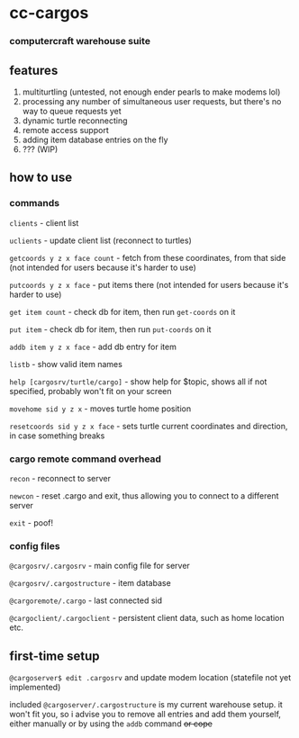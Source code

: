 # cc-cargos

### computercraft warehouse suite

## features

1. multiturtling (untested, not enough ender pearls to make modems lol)
2. processing any number of simultaneous user requests, but there's no way to queue requests yet
3. dynamic turtle reconnecting
4. remote access support
5. adding item database entries on the fly
6. ??? (WIP)

## how to use

### commands

`clients` - client list

`uclients` - update client list (reconnect to turtles)

`getcoords y z x face count` - fetch from these coordinates, from that side (not intended for users because it's harder to use)

`putcoords y z x face` - put items there (not intended for users because it's harder to use)

`get item count` - check db for item, then run `get-coords` on it

`put item` - check db for item, then run `put-coords` on it

`addb item y z x face` - add db entry for item

`listb` - show valid item names

`help [cargosrv/turtle/cargo]` - show help for $topic, shows all if not specified, probably won't fit on your screen

`movehome sid y z x` - moves turtle home position

`resetcoords sid y z x face` - sets turtle current coordinates and direction, in case something breaks

### cargo remote command overhead

`recon` - reconnect to server

`newcon` - reset .cargo and exit, thus allowing you to connect to a different server

`exit` - poof!


### config files

`@cargosrv/.cargosrv` - main config file for server

`@cargosrv/.cargostructure` - item database

`@cargoremote/.cargo` - last connected sid

`@cargoclient/.cargoclient` - persistent client data, such as home location etc.

## first-time setup

`@cargoserver$ edit .cargosrv` and update modem location (statefile not yet implemented)

included `@cargoserver/.cargostructure` is my current warehouse setup. it won't fit you, so i advise you to remove all entries and add them yourself, either manually or by using the `addb` command ~~or cope~~

